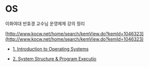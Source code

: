 # OS

이화여대 반효경 교수님 운영체제 강의 정리

[http://www.kocw.net/home/search/kemView.do?kemId=1046323](http://www.kocw.net/home/search/kemView.do?kemId=1046323)

- [1. Introduction to Operating Systems](OSreadme/1%20Introduction%20to%20Operatin%20Systems%2000c13cc86a06439aa59b53477bc1aa54.md)

- [2. System Structure & Program Executio](OSreadme/2%20System%20Structure%20%26%20Program%20Execution%2070fcd35ca4414c0fbc09d375f0d50601.md)
